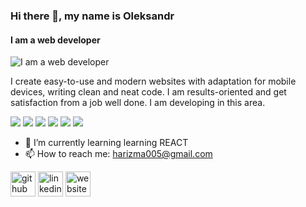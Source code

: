 ### Hi there 👋, my name is Oleksandr
#### I am a web developer
![I am a web developer](https://arturssmirnovs.github.io/github-profile-readme-generator/images/banner.png)

I create easy-to-use and modern websites with adaptation for mobile devices, writing clean and neat code. I am results-oriented and get satisfaction from a job well done. I am developing in this area.

<img src="https://img.shields.io/badge/JavaScript-black?style=for-the-badge&logo=JavaScript&logoColor=whait"/>  <img src="https://img.shields.io/badge/React-black?style=for-the-badge&logo=React&logoColor=whait"/>  <img src="https://img.shields.io/badge/Node.js-black?style=for-the-badge&logo=Node.js&logoColor=whait"/>  <img src="https://img.shields.io/badge/HTML5-black?style=for-the-badge&logo=HTML5&logoColor=whait"/> <img src="https://img.shields.io/badge/CSS3-black?style=for-the-badge&logo=CSS3&logoColor=whait"/>  <img src="https://img.shields.io/badge/Figma-black?style=for-the-badge&logo=Figma&logoColor=whait"/> 


- 🌱 I’m currently learning  learning REACT 
- 📫 How to reach me: harizma005@gmail.com 


[<img src='https://cdn.jsdelivr.net/npm/simple-icons@3.0.1/icons/github.svg' alt='github' height='40'>](https://github.com/Aleks1962andr)  [<img src='https://cdn.jsdelivr.net/npm/simple-icons@3.0.1/icons/linkedin.svg' alt='linkedin' height='40'>](https://www.linkedin.com/in/alexander-andreev-5964902b8/)  [<img src='https://cdn.jsdelivr.net/npm/simple-icons@3.0.1/icons/icloud.svg' alt='website' height='40'>](https://adorable-churros-aa0ebd.netlify.app/#)  


